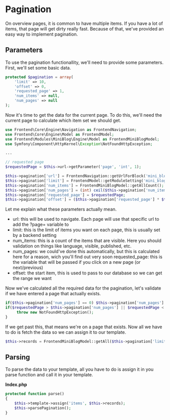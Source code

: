 # Pagination

On overview pages, it is common to have multiple items. If you have a lot of items, that page will get dirty really fast. Because of that, we've provided an easy way to implement pagination.

## Parameters

To use the pagination functionallity, we'll need to provide some parameters. First, we'll set some basic data.

```php
protected $pagination = array(
	'limit' => 10,
	'offset' => 0,
	'requested_page' => 1,
	'num_items' => null,
	'num_pages' => null
);
```

Now it's time to get the data for the current page. To do this, we'll need the current page to calculate which item set we should get.

```php
use Frontend\Core\Engine\Navigation as FrontendNavigation;
use Frontend\Core\Engine\Model as FrontendModel;
use Frontend\Modules\MiniBlog\Engine\Model as FrontendMiniBlogModel;
use Symfony\Component\HttpKernel\Exception\NotFoundHttpException;

...

// requested page
$requestedPage = $this->url->getParameter('page', 'int', 1);

$this->pagination['url'] = FrontendNavigation::getUrlForBlock('mini_blog');
$this->pagination['limit'] = FrontendModel::getModuleSetting('mini_blog', 'overview_num_items', 10);
$this->pagination['num_items'] = FrontendMiniBlogModel::getAllCount();
$this->pagination['num_pages'] = (int) ceil($this->pagination['num_items'] / $this->pagination['limit']);
$this->pagination['requested_page'] = $requestedPage;
$this->pagination['offset'] = ($this->pagination['requested_page'] * $this->pagination['limit']) - $this->pagination['limit'];
```

Let me explain what these parameters actually mean.

* url: this will be used to navigate. Each page will use that specific url to add the ?page=<pagenumber> variable to
* limit: this is the limit of items you want on each page, this is usually set by a backend setting
* num_items: this is a count of the items that are visible. Here you should validation on things like language, visible, published, etc.
* num_pages: we could've done this automatically, but this is calculated here for a reason, wich you'll find out very soon
requested_page: this is the variable that will be passed if you click on a new page (or next/previous)
* offset: the start item, this is used to pass to our database so we can get the range we want

Now we've calculated all the required data for the pagination, let's validate if we have entered a page that actually exists.

```php
if($this->pagination['num_pages'] == 0) $this->pagination['num_pages'] = 1;
if($requestedPage > $this->pagination['num_pages'] || $requestedPage < 1) {
     throw new NotFoundHttpException();
}
```

If we get past this, that means we're on a page that exists. Now all we have to do is fetch the data so we can assign it to our template.

```php
$this->records = FrontendMiniBlogModel::getAll($this->pagination['limit'], $this->pagination['offset']);
```

## Parsing

To parse the data to your template, all you have to do is assign it in you parse function and call it in your template.

**Index.php**

```php
protected function parse()
{
	$this->template->assign('items', $this->records);
	$this->parsePagination();
}
```
